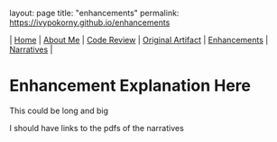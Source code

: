 layout: page
title: "enhancements"
permalink: https://ivypokorny.github.io/enhancements

| [Home](https://ivypokorny.github.io/) | [About Me](https://ivypokorny.github.io/about) | [Code Review](https://ivypokorny.github.io/code-review) | [Original Artifact](https://ivypokorny.github.io/original-artifact) | [Enhancements](https://ivypokorny.github.io/enhancements) | [Narratives](https://ivypokorny.github.io/narratives) | 

# Enhancement Explanation Here

This could be long and big

I should have links to the pdfs of the narratives